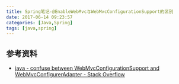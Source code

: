```yaml
---
title: Spring笔记-@EnableWebMvc与WebMvcConfigurationSupport的区别
date: 2017-06-14 09:23:57
categories: [Java,Spring]
tags: [java,spring]
---
```




## 参考资料
- [java - confuse between WebMvcConfigurationSupport and WebMvcConfigurerAdapter - Stack Overflow](https://stackoverflow.com/questions/40886095/confuse-between-webmvcconfigurationsupport-and-webmvcconfigureradapter)